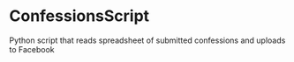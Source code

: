 # ConfessionsScript
Python script that reads spreadsheet of submitted confessions and uploads to Facebook
